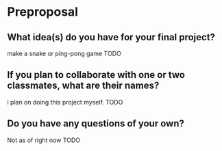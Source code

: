 # Preproposal

## What idea(s) do you have for your final project?
  make a snake or ping-pong game 
TODO

## If you plan to collaborate with one or two classmates, what are their names?
  i plan on doing this project myself.
TODO

## Do you have any questions of your own?
  Not as of right now 
TODO
